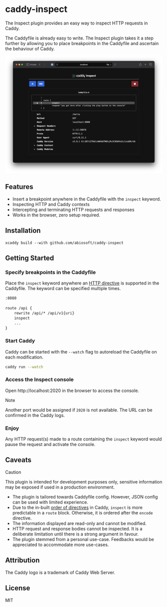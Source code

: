 # caddy-inspect

The Inspect plugin provides an easy way to inspect HTTP requests in Caddy.

The Caddyfile is already easy to write. The Inspect plugin takes it a step further by allowing you to place breakpoints in the Caddyfile and ascertain the behaviour of Caddy.

![Screenshot](screenshot.png)

## Features

- Insert a breakpoint anywhere in the Caddyfile with the `inspect` keyword.
- Inspecting HTTP and Caddy contexts
- Intercepting and terminating HTTP requests and responses
- Works in the browser, zero setup required.

## Installation

```
xcaddy build --with github.com/abiosoft/caddy-inspect
```

## Getting Started

### Specify breakpoints in the Caddyfile

Place the `inspect` keyword anywhere an [HTTP directive](https://caddyserver.com/docs/caddyfile/directives#caddyfile-directives) is supported in the Caddyfile. The keyword can be specified multiple times.

```caddy
:8080

route /api {
    rewrite /api/* /api/v1{uri}
    inspect
    ...
}
```

### Start Caddy

Caddy can be started with the `--watch` flag to autoreload the Caddyfile on each modification.

```sh
caddy run --watch
```

### Access the Inspect console

Open http://localhost:2020 in the browser to access the console.

> [!NOTE]
> Another port would be assigned if `2020` is not available.
> The URL can be confirmed in the Caddy logs.

### Enjoy

Any HTTP request(s) made to a route containing the `inspect` keyword would pause the request and activate the console.

## Caveats

> [!CAUTION]
> This plugin is intended for development purposes only, sensitive information may be exposed if used in a production environment.

- The plugin is tailored towards Caddyfile config. However, JSON config can be used with limited experience.
- Due to the in-built [order of directives](https://caddyserver.com/docs/caddyfile/directives#directive-order) in Caddy, `inspect` is more predictable in a `route` block. Otherwise, it is ordered after the `encode` directive.
- The information displayed are read-only and cannot be modified.
- HTTP request and response bodies cannot be inspected. It is a deliberate limitation until there is a strong argument in favour.
- The plugin stemmed from a personal use-case. Feedbacks would be appreciated to accommodate more use-cases.

## Attribution

The Caddy logo is a trademark of Caddy Web Server.

## License

MIT
